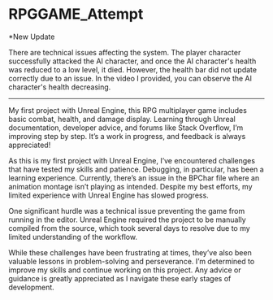 # RPGGAME_Attempt

*New Update

There are technical issues affecting the system. The player character successfully attacked the AI character, and once the AI character's health was reduced to a low level, it died. However, the health bar did not update correctly due to an issue. In the video I provided, you can observe the AI character's health decreasing.
********************

My first project with Unreal Engine, this RPG multiplayer game includes basic combat, health, and damage display. Learning through Unreal documentation, developer advice, and forums like Stack Overflow, I’m improving step by step. It’s a work in progress, and feedback is always appreciated!

As this is my first project with Unreal Engine, I’ve encountered challenges that have tested my skills and patience. Debugging, in particular, has been a learning experience. Currently, there’s an issue in the BPChar file where an animation montage isn’t playing as intended. Despite my best efforts, my limited experience with Unreal Engine has slowed progress.

One significant hurdle was a technical issue preventing the game from running in the editor. Unreal Engine required the project to be manually compiled from the source, which took several days to resolve due to my limited understanding of the workflow.

While these challenges have been frustrating at times, they’ve also been valuable lessons in problem-solving and perseverance. I’m determined to improve my skills and continue working on this project. Any advice or guidance is greatly appreciated as I navigate these early stages of development.
